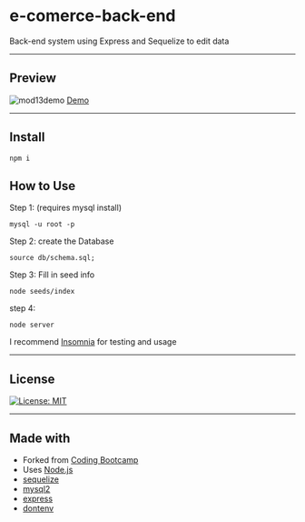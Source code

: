 # e-comerce-back-end
Back-end system using Express and Sequelize to edit data
***

## Preview

![mod13demo](https://user-images.githubusercontent.com/98830462/169703058-51855c26-7ee2-4233-b43c-ec24e0b23b46.PNG)
[Demo](https://www.youtube.com/watch?v=ND7LVlr3UkE)
***

## Install

```
npm i
```

## How to Use

Step 1: (requires mysql install)
```
mysql -u root -p
```

Step 2: create the Database
```
source db/schema.sql;
```

Step 3: Fill in seed info
```
node seeds/index
```

step 4: 
```
node server
```

I recommend [Insomnia](https://insomnia.rest/) for testing and usage
***

## License

[![License: MIT](https://img.shields.io/badge/License-MIT-blue.svg)](https://opensource.org/licenses/MIT)
***

## Made with

- Forked from [Coding Bootcamp](https://github.com/coding-boot-camp)
- Uses [Node.js](https://nodejs.org/en/)
- [sequelize](https://sequelize.org/)
- [mysql2](https://dev.mysql.com/doc/)
- [express](https://expressjs.com/)
- [dontenv](https://www.npmjs.com/package/dotenv)
